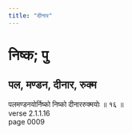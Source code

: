 ```yaml
---
title: "दीनार"
---
```


# निष्क; पु
## पल, मण्डन, दीनार, रुक्म
पलमण्डनयोर्निष्को निष्को दीनाररुक्मयोः ॥ १६ ॥<br />verse 2.1.1.16<br />page 0009

